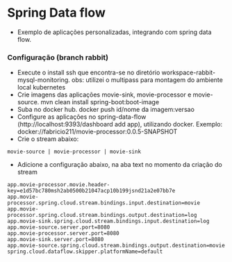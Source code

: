 # Spring Data flow
- Exemplo de aplicações personalizadas, integrando com spring data flow.


### Configuração (branch rabbit)
- Execute o install ssh que encontra-se no diretório workspace-rabbit-mysql-monitoring. obs: utilizei o multipass para montagem do ambiente local kubernetes
- Crie imagens das aplicações movie-sink, movie-processor e movie-source. mvn clean install spring-boot:boot-image
- Suba no docker hub. docker push id/nome da imagem:versao
- Configure as aplicações no spring-data-flow (http://localhost:9393/dashboard add app), utilizando docker. Exemplo: docker://fabricio211/movie-processor:0.0.5-SNAPSHOT
- Crie o stream abaixo:
```
movie-source | movie-processor | movie-sink
```
- Adicione a configuração abaixo, na aba text no momento da criação do stream
```
app.movie-processor.movie.header-key=e1d57bc780msh2ab0500b21047acp10b199jsnd21a2e07bb7e
app.movie-processor.spring.cloud.stream.bindings.input.destination=movie
app.movie-processor.spring.cloud.stream.bindings.output.destination=log
app.movie-sink.spring.cloud.stream.bindings.input.destination=log
app.movie-source.server.port=8080
app.movie-processor.server.port=8080
app.movie-sink.server.port=8080
app.movie-source.spring.cloud.stream.bindings.output.destination=movie
spring.cloud.dataflow.skipper.platformName=default
```
